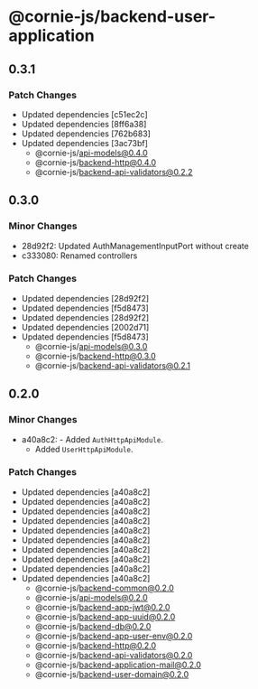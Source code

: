 # @cornie-js/backend-user-application

## 0.3.1

### Patch Changes

- Updated dependencies [c51ec2c]
- Updated dependencies [8ff6a38]
- Updated dependencies [762b683]
- Updated dependencies [3ac73bf]
  - @cornie-js/api-models@0.4.0
  - @cornie-js/backend-http@0.4.0
  - @cornie-js/backend-api-validators@0.2.2

## 0.3.0

### Minor Changes

- 28d92f2: Updated AuthManagementInputPort without create
- c333080: Renamed controllers

### Patch Changes

- Updated dependencies [28d92f2]
- Updated dependencies [f5d8473]
- Updated dependencies [28d92f2]
- Updated dependencies [2002d71]
- Updated dependencies [f5d8473]
  - @cornie-js/api-models@0.3.0
  - @cornie-js/backend-http@0.3.0
  - @cornie-js/backend-api-validators@0.2.1

## 0.2.0

### Minor Changes

- a40a8c2: - Added `AuthHttpApiModule`.
  - Added `UserHttpApiModule`.

### Patch Changes

- Updated dependencies [a40a8c2]
- Updated dependencies [a40a8c2]
- Updated dependencies [a40a8c2]
- Updated dependencies [a40a8c2]
- Updated dependencies [a40a8c2]
- Updated dependencies [a40a8c2]
- Updated dependencies [a40a8c2]
- Updated dependencies [a40a8c2]
- Updated dependencies [a40a8c2]
- Updated dependencies [a40a8c2]
  - @cornie-js/backend-common@0.2.0
  - @cornie-js/api-models@0.2.0
  - @cornie-js/backend-app-jwt@0.2.0
  - @cornie-js/backend-app-uuid@0.2.0
  - @cornie-js/backend-db@0.2.0
  - @cornie-js/backend-app-user-env@0.2.0
  - @cornie-js/backend-http@0.2.0
  - @cornie-js/backend-api-validators@0.2.0
  - @cornie-js/backend-application-mail@0.2.0
  - @cornie-js/backend-user-domain@0.2.0
